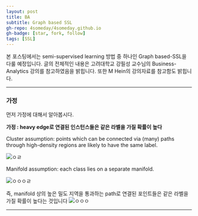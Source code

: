 ```yaml
---
layout: post
title: BA
subtitle: Graph based SSL
gh-repo: 4someday/4someday.github.io
gh-badge: [star, fork, follow]
tags: [SSL]
---
```


본 포스팅에서는 semi-supervised learning 방법 중 하나인 Graph based-SSL을 다룰 예정입니다.
 글의 전체적인 내용은 고려대학교 강필성 교수님의 Business-Analytics 강의를 참고하였음을 밝힙니다. 또한 M Hein의 강의자료를 참고함도 밝힙니다.
___
### 가정

먼저 가정에 대해서 알아봅시다.

**가정 : heavy edge로 연결된 인스턴스들은 같은 라벨을 가질 확률이 높다**

Cluster assumption: points which can be connected via (many) paths
through high-density regions are likely to have the same label.

![ㅇㄹ](https://db.tt/oauBet6n2q)

Manifold assumption: each class lies on a separate manifold.

![ㅇㅇㅇㄹ](images/2018/12/ㅇㅇㅇㄹ.png)


즉, manifold 상의 높은 밀도 지역을 통과하는 path로 연결된 포인트들은 같은 라벨을 가질 확률이 높다는 것입니다
![ㅇㅇㅇ](images/2018/12/ㅇㅇㅇ.png)
___
